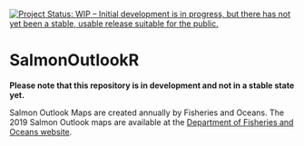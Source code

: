 [![Project Status: WIP – Initial development is in progress, but there has not yet been a stable, usable release suitable for the public.](https://www.repostatus.org/badges/latest/wip.svg)](https://www.repostatus.org/#wip)

# SalmonOutlookR
**Please note that this repository is in development and not in a stable state yet.** 

Salmon Outlook Maps are created annually by Fisheries and Oceans. The 2019 Salmon Outlook maps are available at the [Department of Fisheries and Oceans website](https://www.pac.dfo-mpo.gc.ca/fm-gp/species-especes/salmon-saumon/outlook-perspective/2019-summ-somm-eng.html). 
